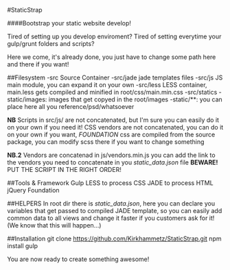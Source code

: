#StaticStrap

####Bootstrap your static website develop!

Tired of setting up you develop enviroment?
Tired of setting everytime your gulp/grunt folders and scripts?

Here we come, it's already done, you just have to change some path here and there if you want!

##Filesystem
-src
    Source Container
    -src/jade
        jade templates files
    -src/js
        JS main module, you can expand it on your own
    -src/less
        LESS container, main.less gets compiled and minified in root/css/main.min.css
    -src/statics
        -static/images: images that get copyed in the root/images
        -static/**: you can place here all you reference/psd/whatsoever

__NB__ Scripts in src/js/ are not concatenated, but I'm sure you can easily do it on your own if you need it! CSS vendors are not concatenated, you can do it on your own if you want, _FOUNDATION_ css are compiled from the source package, you can modify scss there if you want to change something

__NB.2__ Vendors are concatenad in js/vendors.min.js
    you can add the link to the vendors you need to concatenate in you _static_data.json_ file
    __BEWARE!__ PUT THE SCRIPT IN THE RIGHT ORDER!

##Tools & Framework
    Gulp
    LESS to process CSS
    JADE to process HTML
    jQuery
    Foundation

##HELPERS
In root dir there is _static\_data.json_, here you can declare you variables that get passed to compiled JADE template, so you can easily add common data to all views and change it faster if you customers ask for it! (We know that this will happen...)


##Installation
    git clone https://github.com/Kirkhammetz/StaticStrap.git
    npm install
    gulp


You are now ready to create something awesome!

